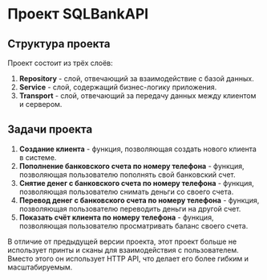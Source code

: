 # Проект SQLBankAPI

## Структура проекта

Проект состоит из трёх слоёв:

1. **Repository** - слой, отвечающий за взаимодействие с базой данных.
2. **Service** - слой, содержащий бизнес-логику приложения.
3. **Transport** - слой, отвечающий за передачу данных между клиентом и сервером.

## Задачи проекта

1. **Создание клиента** - функция, позволяющая создать нового клиента в системе.
2. **Пополнение банковского счета по номеру телефона** - функция, позволяющая пользователю пополнять свой банковский счет.
3. **Снятие денег с банковского счета по номеру телефона** - функция, позволяющая пользователю снимать деньги со своего счета.
4. **Перевод денег с банковского счета по номеру телефона** - функция, позволяющая пользователю переводить деньги на другой счет.
5. **Показать счёт клиента по номеру телефона** - функция, позволяющая пользователю просматривать баланс своего счета.

В отличие от предыдущей версии проекта, этот проект больше не использует принты и сканы для взаимодействия с пользователем. Вместо этого он использует HTTP API, что делает его более гибким и масштабируемым.
